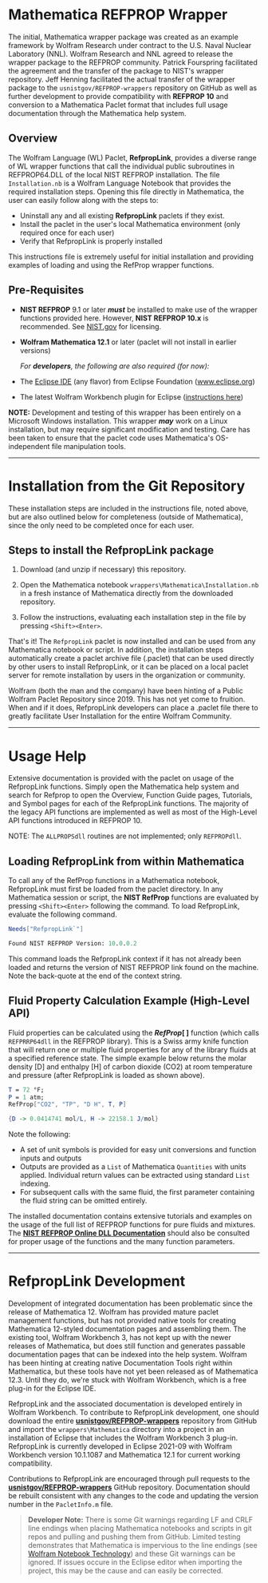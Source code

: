# Mathematica REFPROP Wrapper

The initial, Mathematica wrapper package was created as an example framework by Wolfram Research under contract to the U.S. Naval Nuclear Laboratory (NNL).  Wolfram Research and NNL agreed to release the wrapper package to the REFPROP community.  Patrick Fourspring facilitated the agreement and the transfer of the package to NIST's wrapper repository. Jeff Henning facilitated the actual transfer of the wrapper package to the `usnistgov/REFPROP-wrappers` repository on GitHub as well as further development to provide compatibility with **REFPROP 10** and conversion to a Mathematica Paclet format that includes full usage documentation through the Mathematica help system.

## Overview

The Wolfram Language (WL) Paclet, **RefpropLink**, provides a diverse range of WL wrapper functions that call the individual public subroutines in REFPROP64.DLL of the local NIST REFPROP installation.  The file `Installation.nb` is a Wolfram Language Notebook that provides the required installation steps.  Opening this file directly in Mathematica, the user can easily follow along with the steps to:

   - Uninstall any and all existing **RefpropLink** paclets if they exist.
   - Install the paclet in the user's local Mathematica environment (only required once for each user)
   - Verify that RefpropLink is properly installed

This instructions file is extremely useful for initial installation and providing examples of loading and using the RefProp wrapper functions.

## Pre-Requisites

   - **NIST REFPROP** 9.1 or later **_must_** be installed to make use of the wrapper functions provided here.  However, **NIST REFPROP 10.x** is recommended.  See [NIST.gov](https://www.nist.gov/srd/refprop) for licensing.
   - **Wolfram Mathematica 12.1** or later (paclet will not install in earlier versions)

      *For **developers**, the following are also required (for now):*

   - The [Eclipse IDE](https://www.eclipse.org/eclipseide/) (any flavor) from Eclipse Foundation (www.eclipse.org)
   - The latest Wolfram Workbench plugin for Eclipse ([instructions here](https://support.wolfram.com/27221))

**NOTE:** Development and testing of this wrapper has been entirely on a Microsoft Windows installation.  This wrapper **_may_** work on a Linux installation, but may require significant modification and testing.  Care has been taken to ensure that the paclet code uses Mathematica's OS-independent file manipulation tools.

------

# Installation from the Git Repository

These installation steps are included in the instructions file, noted above, but are also outlined below for completeness (outside of Mathematica), since the only need to be completed once for each user.

## Steps to install the RefpropLink package

1. Download (and unzip if necessary) this repository. 
 
2. Open the Mathematica notebook `wrappers\Mathematica\Installation.nb` in a fresh instance of Mathematica directly from the downloaded repository.

3. Follow the instructions, evaluating each installation step in the file by pressing `<Shift><Enter>`. 
    
That's it! The `RefpropLink` paclet is now installed and can be used from any Mathematica notebook or script.  In addition, the installation steps automatically create a paclet archive file (.paclet) that can be used directly by other users to install RefpropLink, or it can be placed on a local paclet server for remote installation by users in the organization or community.

Wolfram (both the man and the company) have been hinting of a Public Wolfram Paclet Repository since 2019.  This has not yet come to fruition.  When and if it does, RefpropLink developers can place a .paclet file there to greatly facilitate User Installation for the entire Wolfram Community.

------

# Usage Help

Extensive documentation is provided with the paclet on usage of the RefpropLink functions.  Simply open the Mathematica help system and search for Refprop to open the Overview, Function Guide pages, Tutorials, and Symbol pages for each of the RefpropLink functions.  The majority of the legacy API functions are implemented as well as most of the High-Level API functions introduced in REFPROP 10.

NOTE: The `ALLPROPSdll` routines are not implemented; only `REFPROPdll`.

## Loading RefpropLink from within Mathematica

To call any of the RefProp functions in a Mathematica notebook, RefpropLink must first be loaded from the paclet directory.  In any Mathematica session or script, the **NIST RefProp** functions are evaluated by pressing `<Shift><Enter>` following the command.  To load RefpropLink, evaluate the following command.
   ```Mathematica
   Needs["RefpropLink`"]

   Found NIST REFPROP Version: 10.0.0.2
   ```
This command loads the RefpropLink context if it has not already been loaded and returns the version of NIST REFPROP link found on the machine. Note the back-quote at the end of the context string.

## Fluid Property Calculation Example (High-Level API)

Fluid properties can be calculated using the **_RefProp_[ ]** function (which calls `REFPRRP64dll` in the REFPROP library).  This is a Swiss army knife function that will return one or multiple fluid properties for any of the library fluids at a specified reference state.  The simple example below returns the molar density [D] and enthalpy [H] of carbon dioxide (CO2) at room temperature and pressure (after RefpropLink is loaded as shown above).

   ```Mathematica
   T = 72 °F;
   P = 1 atm;
   RefProp["CO2", "TP", "D H", T, P]

   {D -> 0.0414741 mol/L, H -> 22158.1 J/mol}
   ```
Note the following:
   - A set of unit symbols is provided for easy unit conversions and function inputs and outputs
   - Outputs are provided as a `List` of Mathematica `Quantities` with units applied.  Individual return values can be extracted using standard `List` indexing.
   - For subsequent calls with the same fluid, the first parameter containing the fluid string can be omitted entirely.

The installed documentation contains extensive tutorials and examples on the usage of the full list of REFPROP functions for pure fluids and mixtures.  The [**NIST REFPROP Online DLL Documentation**](https://refprop-docs.readthedocs.io/en/latest/DLL/index.html) should also be consulted for proper usage of the functions and the many function parameters.


------

# RefpropLink Development

Development of integrated documentation has been problematic since the release of Mathematica 12.  Wolfram has provided mature paclet management functions, but has not provided native tools for creating Mathematica 12-styled documentation pages and assembling them.  The existing tool, Wolfram Workbench 3, has not kept up with the newer releases of Mathematica, but does still function and generates passable documentation pages that can be indexed into the help system.  Wolfram has been hinting at creating native Documentation Tools right within Mathematica, but these tools have not yet been released as of Mathematica 12.3.  Until they do, we're stuck with Wolfram Workbench, which is a free plug-in for the Eclipse IDE.

RefpropLink and the associated documentation is developed entirely in Wolfram Workbench.  To contribute to RefpropLink development, one should download the entire [**usnistgov/REFPROP-wrappers**](https://github.com/usnistgov/REFPROP-wrappers) repository from GitHub and import the `wrappers\Mathematica` directory into a project in an installation of Eclipse that includes the Wolfram Workbench 3 plug-in.  RefpropLink is currently developed in Eclipse 2021-09 with Wolfram Workbench version 10.1.1087 and Mathematica 12.1 for current working compatibility.

Contributions to RefpropLink are encouraged through pull requests to the [**usnistgov/REFPROP-wrappers**](https://github.com/usnistgov/REFPROP-wrappers) GitHub repository.  Documentation should be rebuilt consistent with any changes to the code and updating the version number in the `PacletInfo.m` file.

> **Developer Note:** There is some Git warnings regarding LF and CRLF line endings when placing Mathematica notebooks and scripts in git repos and pulling and pushing them from GitHub.  Limited testing demonstrates that Mathematica is impervious to the line endings (see [Wolfram Notebook Technology](https://www.wolfram.com/technologies/nb/)) and these Git warnings can be ignored.  If issues occure in the Eclipse editor when importing the project, this may be the cause and can easily be corrected. 